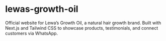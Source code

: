# lewas-growth-oil
Official website for Lewa’s Growth Oil, a natural hair growth brand. Built with Next.js and Tailwind CSS to showcase products, testimonials, and connect customers via WhatsApp.
